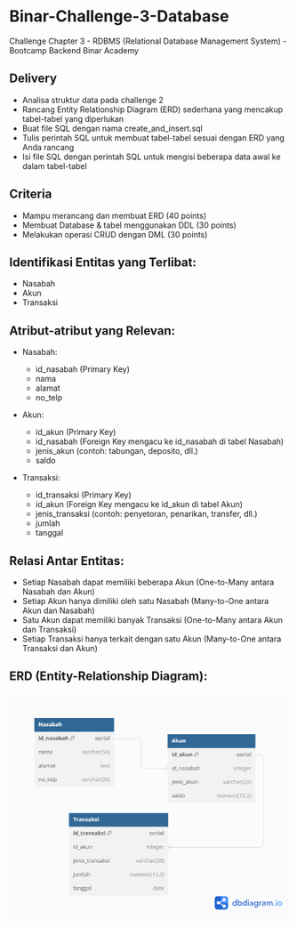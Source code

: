 # Binar-Challenge-3-Database
Challenge Chapter 3 - RDBMS (Relational Database Management System) - Bootcamp Backend Binar Academy

## Delivery
- Analisa struktur data pada challenge 2
- Rancang Entity Relationship Diagram (ERD) sederhana yang mencakup tabel-tabel yang diperlukan
- Buat file SQL dengan nama create_and_insert.sql
- Tulis perintah SQL untuk membuat tabel-tabel sesuai dengan ERD yang Anda rancang
- Isi file SQL dengan perintah SQL untuk mengisi beberapa data awal ke dalam tabel-tabel

## Criteria
- Mampu merancang dan membuat ERD (40 points)
- Membuat Database & tabel menggunakan DDL (30 points)
- Melakukan operasi CRUD dengan DML (30 points)


## Identifikasi Entitas yang Terlibat:
- Nasabah
- Akun
- Transaksi

## Atribut-atribut yang Relevan:
- Nasabah:
  - id_nasabah (Primary Key)
  - nama
  - alamat
  - no_telp

- Akun:
  - id_akun (Primary Key)
  - id_nasabah (Foreign Key mengacu ke id_nasabah di tabel Nasabah)
  - jenis_akun (contoh: tabungan, deposito, dll.)
  - saldo

- Transaksi:
  - id_transaksi (Primary Key)
  - id_akun (Foreign Key mengacu ke id_akun di tabel Akun)
  - jenis_transaksi (contoh: penyetoran, penarikan, transfer, dll.)
  - jumlah
  - tanggal

## Relasi Antar Entitas:
- Setiap Nasabah dapat memiliki beberapa Akun (One-to-Many antara Nasabah dan Akun)
- Setiap Akun hanya dimiliki oleh satu Nasabah (Many-to-One antara Akun dan Nasabah)
- Satu Akun dapat memiliki banyak Transaksi (One-to-Many antara Akun dan Transaksi)
- Setiap Transaksi hanya terkait dengan satu Akun (Many-to-One antara Transaksi dan Akun)

## ERD (Entity-Relationship Diagram):
![App Screenshot](erd-binar-challenge-3-database.png)

